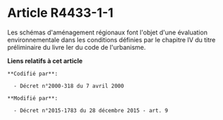 # Article R4433-1-1

Les schémas d'aménagement régionaux font l'objet d'une évaluation environnementale dans les conditions définies par le
chapitre IV du titre préliminaire du livre Ier du code de l'urbanisme.

**Liens relatifs à cet article**

	**Codifié par**:

	  - Décret n°2000-318 du 7 avril 2000

	**Modifié par**:

	  - Décret n°2015-1783 du 28 décembre 2015 - art. 9
